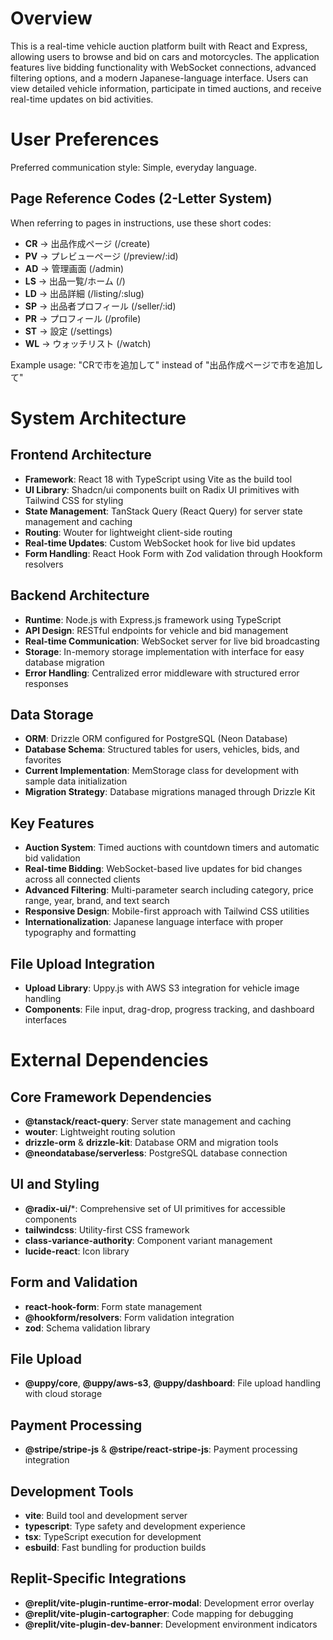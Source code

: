 # Overview

This is a real-time vehicle auction platform built with React and Express, allowing users to browse and bid on cars and motorcycles. The application features live bidding functionality with WebSocket connections, advanced filtering options, and a modern Japanese-language interface. Users can view detailed vehicle information, participate in timed auctions, and receive real-time updates on bid activities.

# User Preferences

Preferred communication style: Simple, everyday language.

## Page Reference Codes (2-Letter System)
When referring to pages in instructions, use these short codes:
- **CR** → 出品作成ページ (/create)
- **PV** → プレビューページ (/preview/:id)
- **AD** → 管理画面 (/admin)
- **LS** → 出品一覧/ホーム (/)
- **LD** → 出品詳細 (/listing/:slug)
- **SP** → 出品者プロフィール (/seller/:id)
- **PR** → プロフィール (/profile)
- **ST** → 設定 (/settings)
- **WL** → ウォッチリスト (/watch)

Example usage: "CRで市を追加して" instead of "出品作成ページで市を追加して"

# System Architecture

## Frontend Architecture
- **Framework**: React 18 with TypeScript using Vite as the build tool
- **UI Library**: Shadcn/ui components built on Radix UI primitives with Tailwind CSS for styling
- **State Management**: TanStack Query (React Query) for server state management and caching
- **Routing**: Wouter for lightweight client-side routing
- **Real-time Updates**: Custom WebSocket hook for live bid updates
- **Form Handling**: React Hook Form with Zod validation through Hookform resolvers

## Backend Architecture
- **Runtime**: Node.js with Express.js framework using TypeScript
- **API Design**: RESTful endpoints for vehicle and bid management
- **Real-time Communication**: WebSocket server for live bid broadcasting
- **Storage**: In-memory storage implementation with interface for easy database migration
- **Error Handling**: Centralized error middleware with structured error responses

## Data Storage
- **ORM**: Drizzle ORM configured for PostgreSQL (Neon Database)
- **Database Schema**: Structured tables for users, vehicles, bids, and favorites
- **Current Implementation**: MemStorage class for development with sample data initialization
- **Migration Strategy**: Database migrations managed through Drizzle Kit

## Key Features
- **Auction System**: Timed auctions with countdown timers and automatic bid validation
- **Real-time Bidding**: WebSocket-based live updates for bid changes across all connected clients
- **Advanced Filtering**: Multi-parameter search including category, price range, year, brand, and text search
- **Responsive Design**: Mobile-first approach with Tailwind CSS utilities
- **Internationalization**: Japanese language interface with proper typography and formatting

## File Upload Integration
- **Upload Library**: Uppy.js with AWS S3 integration for vehicle image handling
- **Components**: File input, drag-drop, progress tracking, and dashboard interfaces

# External Dependencies

## Core Framework Dependencies
- **@tanstack/react-query**: Server state management and caching
- **wouter**: Lightweight routing solution
- **drizzle-orm** & **drizzle-kit**: Database ORM and migration tools
- **@neondatabase/serverless**: PostgreSQL database connection

## UI and Styling
- **@radix-ui/***: Comprehensive set of UI primitives for accessible components
- **tailwindcss**: Utility-first CSS framework
- **class-variance-authority**: Component variant management
- **lucide-react**: Icon library

## Form and Validation
- **react-hook-form**: Form state management
- **@hookform/resolvers**: Form validation integration
- **zod**: Schema validation library

## File Upload
- **@uppy/core**, **@uppy/aws-s3**, **@uppy/dashboard**: File upload handling with cloud storage

## Payment Processing
- **@stripe/stripe-js** & **@stripe/react-stripe-js**: Payment processing integration

## Development Tools
- **vite**: Build tool and development server
- **typescript**: Type safety and development experience
- **tsx**: TypeScript execution for development
- **esbuild**: Fast bundling for production builds

## Replit-Specific Integrations
- **@replit/vite-plugin-runtime-error-modal**: Development error overlay
- **@replit/vite-plugin-cartographer**: Code mapping for debugging
- **@replit/vite-plugin-dev-banner**: Development environment indicators